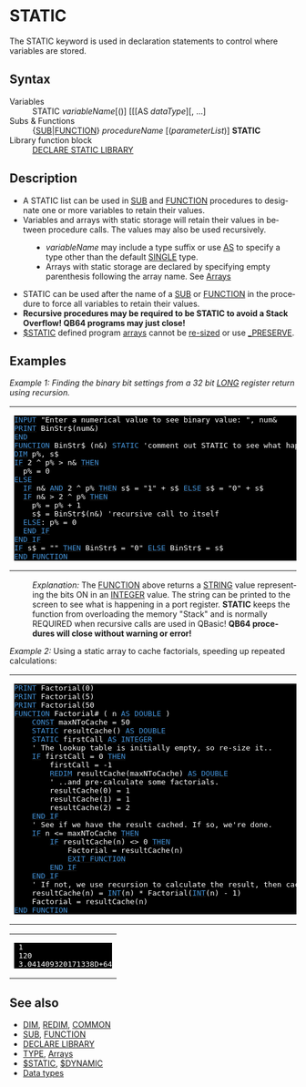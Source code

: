 <style>pre.codeide, pre.outputfixed, .outputcrt0 { background-color: #000 !important; color: #FFF !important; }</style><!DOCTYPE html>
<html class="client-nojs" dir="ltr" lang="en">
<head>
<title>STATIC - QB64 Phoenix Edition Wiki</title>
</head>
<body class="mediawiki ltr sitedir-ltr mw-hide-empty-elt ns-0 ns-subject page-STATIC rootpage-STATIC skin-vector action-view skin-vector-legacy vector-feature-language-in-header-enabled vector-feature-language-in-main-page-header-disabled vector-feature-language-alert-in-sidebar-disabled vector-feature-sticky-header-disabled vector-feature-sticky-header-edit-disabled vector-feature-table-of-contents-disabled vector-feature-visual-enhancement-next-disabled">
<div class="mw-body" id="content" role="main">
<a id="top"></a>
<h1 class="firstHeading mw-first-heading" id="firstHeading"><span class="mw-page-title-main">STATIC</span></h1>
<div class="vector-body" id="bodyContent">
<div class="mw-body-content mw-content-ltr" dir="ltr" id="mw-content-text" lang="en"><div class="mw-parser-output"><p>The <a class="mw-selflink selflink">STATIC</a> keyword is used in declaration statements to control where variables are stored.
</p>
<h2><span class="mw-headline" id="Syntax">Syntax</span></h2>
<dl><dt>Variables</dt>
<dd><a class="mw-selflink selflink">STATIC</a> <i>variableName</i>[()] [[[AS <i>dataType</i>][, ...]</dd>
<dt>Subs &amp; Functions</dt>
<dd>{<a href="SUB" title="SUB">SUB</a>|<a href="FUNCTION" title="FUNCTION">FUNCTION</a>} <i>procedureName</i> [(<i>parameterList</i>)] <b>STATIC</b></dd>
<dt>Library function block</dt>
<dd><a href="DECLARE_LIBRARY" title="DECLARE LIBRARY">DECLARE STATIC LIBRARY</a></dd></dl>
<h2><span class="mw-headline" id="Description">Description</span></h2>
<ul><li>A STATIC list can be used in <a href="SUB" title="SUB">SUB</a> and <a href="FUNCTION" title="FUNCTION">FUNCTION</a> procedures to designate one or more variables to retain their values.</li>
<li>Variables and arrays with static storage will retain their values in between procedure calls. The values may also be used recursively.</li></ul>
<dl><dd><ul><li><i>variableName</i> may include a type suffix or use <a href="AS" title="AS">AS</a> to specify a type other than the default <a href="SINGLE" title="SINGLE">SINGLE</a> type.</li>
<li>Arrays with static storage are declared by specifying empty parenthesis following the array name. See <a href="Arrays" title="Arrays">Arrays</a></li></ul></dd></dl>
<ul><li>STATIC can be used after the name of a <a href="SUB" title="SUB">SUB</a> or <a href="FUNCTION" title="FUNCTION">FUNCTION</a> in the procedure to force all variables to retain their values.</li>
<li><b>Recursive procedures may be required to be STATIC to avoid a Stack Overflow! QB64 programs may just close!</b></li>
<li><a href="$STATIC" title="$STATIC">$STATIC</a> defined program <a href="Arrays" title="Arrays">arrays</a> cannot be <a href="REDIM" title="REDIM">re-sized</a> or use <a href="PRESERVE" title="PRESERVE">_PRESERVE</a>.</li></ul>
<p>
</p>
<h2><span class="mw-headline" id="Examples">Examples</span></h2>
<p><i>Example 1: Finding the binary bit settings from a 32 bit <a href="LONG" title="LONG">LONG</a> register return using recursion.</i>
</p>
<table cellpadding="15px" width="100%">
<tbody><tr>
<td><pre class="codeide"><a href="INPUT" title="INPUT"><span style="color:#4593D8;">INPUT</span></a> "Enter a numerical value to see binary value: ", num&amp;
<a href="PRINT" title="PRINT"><span style="color:#4593D8;">PRINT</span></a> BinStr$(num&amp;)
<a href="END" title="END"><span style="color:#4593D8;">END</span></a>
<a href="FUNCTION" title="FUNCTION"><span style="color:#4593D8;">FUNCTION</span></a> BinStr$ (n&amp;) <a class="mw-selflink selflink"><span style="color:#4593D8;">STATIC</span></a> 'comment out STATIC to see what happens!
<a href="DIM" title="DIM"><span style="color:#4593D8;">DIM</span></a> p%, s$
<a href="IF...THEN" title="IF...THEN"><span style="color:#4593D8;">IF</span></a> 2 ^ p% &gt; n&amp; <a href="THEN" title="THEN"><span style="color:#4593D8;">THEN</span></a>
  p% = 0
<a href="ELSE" title="ELSE"><span style="color:#4593D8;">ELSE</span></a>
  <a href="IF...THEN" title="IF...THEN"><span style="color:#4593D8;">IF</span></a> n&amp; <a href="AND_(boolean)" title="AND (boolean)"><span style="color:#4593D8;">AND</span></a> 2 ^ p% <a href="THEN" title="THEN"><span style="color:#4593D8;">THEN</span></a> s$ = "1" + s$ <a href="ELSE" title="ELSE"><span style="color:#4593D8;">ELSE</span></a> s$ = "0" + s$
  <a href="IF...THEN" title="IF...THEN"><span style="color:#4593D8;">IF</span></a> n&amp; &gt; 2 ^ p% <a href="THEN" title="THEN"><span style="color:#4593D8;">THEN</span></a>
    p% = p% + 1
    s$ = BinStr$(n&amp;) 'recursive call to itself
  <a href="ELSE" title="ELSE"><span style="color:#4593D8;">ELSE</span></a>: p% = 0
  <a class="mw-redirect" href="END_IF" title="END IF"><span style="color:#4593D8;">END IF</span></a>
<a class="mw-redirect" href="END_IF" title="END IF"><span style="color:#4593D8;">END IF</span></a>
<a href="IF...THEN" title="IF...THEN"><span style="color:#4593D8;">IF</span></a> s$ = "" <a href="THEN" title="THEN"><span style="color:#4593D8;">THEN</span></a> BinStr$ = "0" <a href="ELSE" title="ELSE"><span style="color:#4593D8;">ELSE</span></a> BinStr$ = s$
<a class="mw-redirect" href="END_FUNCTION" title="END FUNCTION"><span style="color:#4593D8;">END FUNCTION</span></a>
</pre>
</td></tr></tbody></table>
<dl><dd><i>Explanation:</i> The <a href="FUNCTION" title="FUNCTION">FUNCTION</a> above returns a <a href="STRING" title="STRING">STRING</a> value representing the bits ON in an <a href="INTEGER" title="INTEGER">INTEGER</a> value. The string can be printed to the screen to see what is happening in a port register. <b>STATIC</b> keeps the function from overloading the memory "Stack" and is normally REQUIRED when recursive calls are used in QBasic! <b>QB64 procedures will close without warning or error!</b></dd></dl>
<p>
<i>Example 2:</i> Using a static array to cache factorials, speeding up repeated calculations:
</p>
<table cellpadding="15px" width="100%">
<tbody><tr>
<td><pre class="codeide">
<a href="PRINT" title="PRINT"><span style="color:#4593D8;">PRINT</span></a> Factorial(0)
<a href="PRINT" title="PRINT"><span style="color:#4593D8;">PRINT</span></a> Factorial(5)
<a href="PRINT" title="PRINT"><span style="color:#4593D8;">PRINT</span></a> Factorial(50
<a href="FUNCTION" title="FUNCTION"><span style="color:#4593D8;">FUNCTION</span></a> Factorial# ( n <a href="AS" title="AS"><span style="color:#4593D8;">AS</span></a> <a href="DOUBLE" title="DOUBLE"><span style="color:#4593D8;">DOUBLE</span></a> )
    <a href="CONST" title="CONST"><span style="color:#4593D8;">CONST</span></a> maxNToCache = 50
    <a class="mw-selflink selflink"><span style="color:#4593D8;">STATIC</span></a> resultCache() <a href="AS" title="AS"><span style="color:#4593D8;">AS</span></a> <a href="DOUBLE" title="DOUBLE"><span style="color:#4593D8;">DOUBLE</span></a>
    <a class="mw-selflink selflink"><span style="color:#4593D8;">STATIC</span></a> firstCall <a href="AS" title="AS"><span style="color:#4593D8;">AS</span></a> <a href="INTEGER" title="INTEGER"><span style="color:#4593D8;">INTEGER</span></a>
    ' The lookup table is initially empty, so re-size it..
    <a href="IF...THEN" title="IF...THEN"><span style="color:#4593D8;">IF</span></a> firstCall = 0 <a href="IF...THEN" title="IF...THEN"><span style="color:#4593D8;">THEN</span></a>
        firstCall = -1
        <a href="REDIM" title="REDIM"><span style="color:#4593D8;">REDIM</span></a> resultCache(maxNToCache) <a href="AS" title="AS"><span style="color:#4593D8;">AS</span></a> <a href="DOUBLE" title="DOUBLE"><span style="color:#4593D8;">DOUBLE</span></a>
        ' ..and pre-calculate some factorials.
        resultCache(0) = 1
        resultCache(1) = 1
        resultCache(2) = 2
    <a href="IF...THEN" title="IF...THEN"><span style="color:#4593D8;">END IF</span></a>
    ' See if we have the result cached. If so, we're done.
    <a href="IF...THEN" title="IF...THEN"><span style="color:#4593D8;">IF</span></a> n &lt;= maxNToCache <a href="IF...THEN" title="IF...THEN"><span style="color:#4593D8;">THEN</span></a>
        <a href="IF...THEN" title="IF...THEN"><span style="color:#4593D8;">IF</span></a> resultCache(n) &lt;&gt; 0 <a href="IF...THEN" title="IF...THEN"><span style="color:#4593D8;">THEN</span></a>
            Factorial = resultCache(n)
            <a href="EXIT_FUNCTION" title="EXIT FUNCTION"><span style="color:#4593D8;">EXIT FUNCTION</span></a>
        <a href="IF...THEN" title="IF...THEN"><span style="color:#4593D8;">END IF</span></a>
    <a href="IF...THEN" title="IF...THEN"><span style="color:#4593D8;">END IF</span></a>
    ' If not, we use recursion to calculate the result, then cache it for later use:
    resultCache(n) = <a href="INT" title="INT"><span style="color:#4593D8;">INT</span></a>(n) * Factorial(<a href="INT" title="INT"><span style="color:#4593D8;">INT</span></a>(n) - 1)
    Factorial = resultCache(n)
<a class="mw-redirect" href="END_FUNCTION" title="END FUNCTION"><span style="color:#4593D8;">END FUNCTION</span></a>
</pre>
</td></tr></tbody></table>
<table cellpadding="15px" width="100%">
<tbody><tr>
<td><pre class="outputcrt0"> 1
 120
 3.041409320171338D+64
</pre>
</td></tr></tbody></table>
<p>
</p>
<h2><span class="mw-headline" id="See_also">See also</span></h2>
<ul><li><a href="DIM" title="DIM">DIM</a>, <a href="REDIM" title="REDIM">REDIM</a>, <a href="COMMON" title="COMMON">COMMON</a></li>
<li><a href="SUB" title="SUB">SUB</a>, <a href="FUNCTION" title="FUNCTION">FUNCTION</a></li>
<li><a href="DECLARE_LIBRARY" title="DECLARE LIBRARY">DECLARE LIBRARY</a></li>
<li><a href="TYPE" title="TYPE">TYPE</a>, <a href="Arrays" title="Arrays">Arrays</a></li>
<li><a href="$STATIC" title="$STATIC">$STATIC</a>, <a href="$DYNAMIC" title="$DYNAMIC">$DYNAMIC</a></li>
<li><a href="Data_types" title="Data types">Data types</a></li></ul>
<p>
</p>
<!-- 
NewPP limit report
Cached time: 20240714192551
Cache expiry: 86400
Reduced expiry: false
Complications: [show‐toc]
CPU time usage: 0.045 seconds
Real time usage: 0.075 seconds
Preprocessor visited node count: 405/1000000
Post‐expand include size: 3525/2097152 bytes
Template argument size: 625/2097152 bytes
Highest expansion depth: 3/100
Expensive parser function count: 0/100
Unstrip recursion depth: 0/20
Unstrip post‐expand size: 0/5000000 bytes
-->
<!--
Transclusion expansion time report (%,ms,calls,template)
100.00%   52.009      1 -total
 24.92%   12.963      2 Template:CodeStart
 12.97%    6.746     51 Template:Cl
  7.68%    3.993      1 Template:OutputStart
  6.46%    3.360      2 Template:CodeEnd
  6.15%    3.198      1 Template:PageNavigation
  5.84%    3.038      1 Template:PageSeeAlso
  5.30%    2.756      1 Template:PageSyntax
  5.23%    2.719      1 Template:OutputEnd
  4.65%    2.417      5 Template:Parameter
-->
<!-- Saved in parser cache with key qb64pnix_mw19894-mwmb_:pcache:idhash:299-0!canonical and timestamp 20240714192551 and revision id 8367.
 -->
</div>
</div>
</div>
</div>
</body>
</html>
